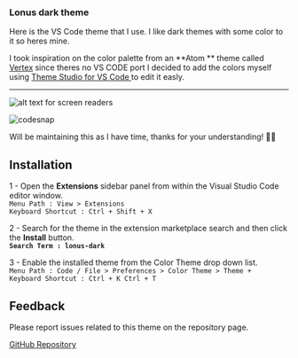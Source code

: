 ### Lonus dark theme

Here is the VS Code theme that I use. I like dark themes with some color to it so heres mine.

I took inspiration on the color palette from an **Atom ** theme called [Vertex](https://github.com/xypnox/vertex-ui) since theres no VS CODE port I decided to add the colors myself using [Theme Studio for VS Code ](https://themes.vscode.one/) to edit it easly.

---

![alt text for screen readers](https://i.imgur.com/Wyf4fjM.png "Text to show on mouseover")

![codesnap](https://i.imgur.com/9txoHsr.png)

Will be maintaining this as I have time, thanks for your understanding! 🙏🏽

## Installation

1 - Open the **Extensions** sidebar panel from within the Visual Studio Code editor window.  
`Menu Path : View > Extensions`  
`Keyboard Shortcut : Ctrl + Shift + X`

2 - Search for the theme in the extension marketplace search and then click the **Install** button.  
**`Search Term : lonus-dark`**

3 - Enable the installed theme from the Color Theme drop down list.  
`Menu Path : Code / File > Preferences > Color Theme > Theme +`  
`Keyboard Shortcut : Ctrl + K Ctrl + T`

## Feedback

Please report issues related to this theme on the repository page.

[GitHub Repository](https://github.com/Aerglonus/lonus-dark/issues)